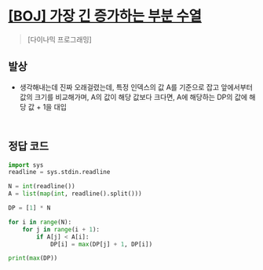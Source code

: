 # [[BOJ] 가장 긴 증가하는 부분 수열](https://www.acmicpc.net/problem/11053)

> [다이나믹 프로그래밍]

## 발상

- 생각해내는데 진짜 오래걸렸는데, 특정 인덱스의 값 A를 기준으로 잡고 앞에서부터 값의 크기를 비교해가며, A의 값이 해당 값보다 크다면, A에 해당하는 DP의 값에 해당 값 + 1을 대입

## <br>정답 코드

```python
import sys
readline = sys.stdin.readline

N = int(readline())
A = list(map(int, readline().split()))

DP = [1] * N

for i in range(N):
    for j in range(i + 1):
        if A[j] < A[i]:
            DP[i] = max(DP[j] + 1, DP[i])

print(max(DP))
```

